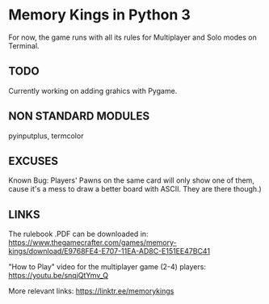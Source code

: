 # Memory Kings in Python 3

For now, the game runs with all its rules for Multiplayer and Solo modes on Terminal.

## TODO

Currently working on adding grahics with Pygame.

## NON STANDARD MODULES

pyinputplus, termcolor

## EXCUSES

Known Bug: Players' Pawns on the same card will only show one of them, cause it's a mess to draw a better board with ASCII. They are there though.)

## LINKS

The rulebook .PDF can be downloaded in: https://www.thegamecrafter.com/games/memory-kings/download/E9768FE4-E707-11EA-AD8C-E151EE47BC41

"How to Play" video for the multiplayer game (2-4) players: https://youtu.be/snqjQtYmv_Q

More relevant links: https://linktr.ee/memorykings
